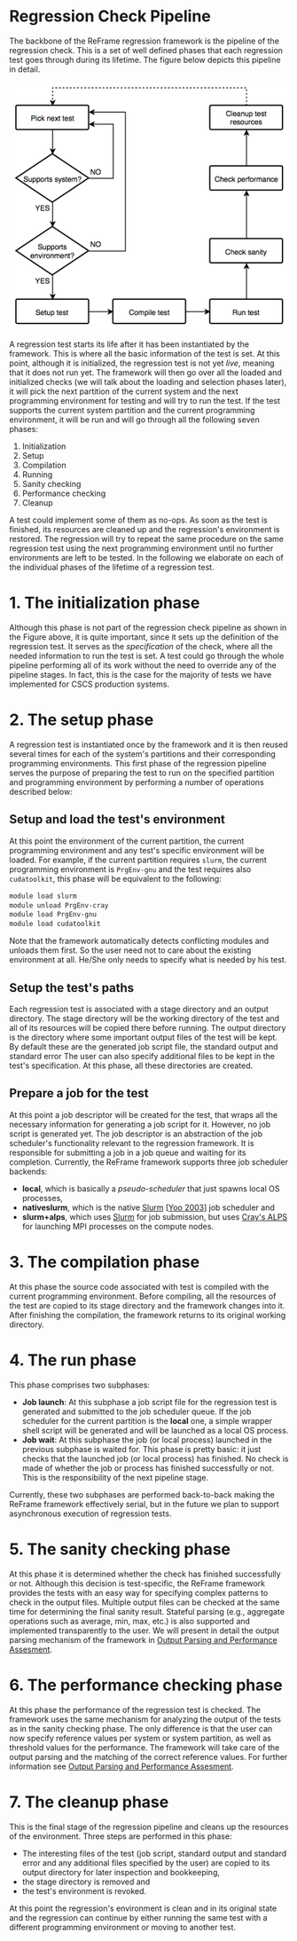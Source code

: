 # Regression Check Pipeline

The backbone of the ReFrame regression framework is the pipeline of the regression check.
This is a set of well defined phases that each regression test goes through during its lifetime.
The figure below depicts this pipeline in detail.

![pipeline.png](img/pipeline.png)

A regression test starts its life after it has been instantiated by the framework.
This is where all the basic information of the test is set.
At this point, although it is initialized, the regression test is not yet *live*, meaning that it does not run yet.
The framework will then go over all the loaded and initialized checks (we will talk about the loading and selection phases later), it will pick the next partition of the current system and the next programming environment for testing and will try to run the test.
If the test supports the current system partition and the current programming environment, it will be run and will go through all the following seven phases:
1. Initialization
2. Setup
3. Compilation
4. Running
5. Sanity checking
6. Performance checking
7. Cleanup


<!--1. *Setup*
   * During this phase the check is set up for the current partition and the current programming environment.
     The check's stage and output directories as well as its job descriptor are set up.
     The job descriptor contains all the necessary information needed to launch the regression check.
2. *Compilation*
   * Here the source code of the check, if any, is compiled. Some tests may not need to compile anything, in which case the status of this phase is always success.
3. *Job submission*
   * At this phase the regression check is launched.
     How the check will be launched depends on the job scheduler that serves the current system partition.
     A system partition (e.g., the login nodes of the system) may only accept local jobs (see [Site configuration](#site-configuration) for more information), in which case a local OS process will be launched for running the check.
     You can also force the regression to run all checks locally using the `--force-local` option.

4. *Job wait*
   * During this phase the previously launched job or process is waited for until it finishes and the job ID or the process ID are reported respectively.
     No check is performed whether the job or process finished gracefully.
     It is responsibility for the check to judge this.
     In practice, this means that this phase should always pass, unless something catastrophic has happened (bug in the framework or malfunctioning job scheduler).

5. *Sanity checking*
   * At this phase the regression check verifies whether it has finished successfully or not.

6. *Performance verification*
   * This phase is only relevant for performance regression checks, in which case the check verifies whether it has met its performance requirements.
     For simple regression checks, this phase is always a success.

7. *Clean up*
   * This phase is responsible for cleaning up the resources of the regression check.
     This includes copying some important files of the check to the output directory (e.g., generated job scripts, standard output/error etc.), removing its temporary stage directory and unloading its environment.-->


A test could implement some of them as no-ops.
As soon as the test is finished, its resources are cleaned up and the regression's environment is restored.
The regression will try to repeat the same procedure on the same regression test using the next programming environment until no further environments are left to be tested.
In the following we elaborate on each of the individual phases of the lifetime of a regression test.

# 1. The initialization phase

Although this phase is not part of the regression check pipeline as shown in the Figure above, it is quite important, since it sets up the definition of the regression test.
It serves as the *specification* of the check, where all the needed information to run the test is set.
A test could go through the whole pipeline performing all of its work without the need to override any of the pipeline stages.
In fact, this is the case for the majority of tests we have implemented for CSCS production systems.

# 2. The setup phase

A regression test is instantiated once by the framework and it is then reused several times for each of the system's partitions and their corresponding programming environments.
This first phase of the regression pipeline serves the purpose of preparing the test to run on the specified partition and programming environment by performing a number of operations described below:


## Setup and load the test's environment
At this point the environment of the current partition, the current programming environment and any test's specific environment will be loaded.
For example, if the current partition requires `slurm`, the current programming environment is `PrgEnv-gnu` and the test requires also `cudatoolkit`, this phase will be equivalent to the following:

```bash
module load slurm
module unload PrgEnv-cray
module load PrgEnv-gnu
module load cudatoolkit
```

Note that the framework automatically detects conflicting modules and unloads them first.
So the user need not to care about the existing environment at all.
He/She only needs to specify what is needed by his test.

## Setup the test's paths
Each regression test is associated with a stage directory and an output directory.
The stage directory will be the working directory of the test and all of its resources will be copied there before running.
The output directory is the directory where some important output files of the test will be kept.
By default these are the generated job script file, the standard output and standard error
The user can also specify additional files to be kept in the test's specification.
At this phase, all these directories are created.

## Prepare a job for the test
At this point a job descriptor will be created for the test, that wraps all the necessary information for generating a job script for it.
However, no job script is generated yet.
The job descriptor is an abstraction of the job scheduler's functionality relevant to the regression framework.
It is responsible for submitting a job in a job queue and waiting for its completion.
Currently, the ReFrame framework supports three job scheduler backends:
* __local__, which is basically a *pseudo-scheduler* that just spawns local OS processes,
* __nativeslurm__, which is the native [Slurm](https://slurm.schedmd.com) [[Yoo 2003](http://dx.doi.org/10.1007/10968987_3)] job scheduler and
* __slurm+alps__, which uses [Slurm](https://slurm.schedmd.com) for job submission, but uses [Cray's ALPS](http://docs.cray.com/books/S-2529-116//S-2529-116.pdf) for launching MPI processes on the compute nodes.

# 3. The compilation phase

At this phase the source code associated with test is compiled with the current programming environment.
Before compiling, all the resources of the test are copied to its stage directory and the framework changes into it.
After finishing the compilation, the framework returns to its original working directory.

# 4. The run phase

This phase comprises two subphases:
* __Job launch__: At this subphase a job script file for the regression test is generated and submitted to the job scheduler queue.
  If the job scheduler for the current partition is the __local__ one, a simple wrapper shell script will be generated and will be launched as a local OS process.
* __Job wait__: At this subphase the job (or local process) launched in the previous subphase is waited for.
  This phase is pretty basic: it just checks that the launched job (or local process) has finished.
  No check is made of whether the job or process has finished successfully or not.
  This is the responsibility of the next pipeline stage.

Currently, these two subphases are performed back-to-back making the ReFrame framework effectively serial, but in the future we plan to support asynchronous execution of regression tests.

# 5. The sanity checking phase

At this phase it is determined whether the check has finished successfully or not.
Although this decision is test-specific, the ReFrame framework provides the tests with an easy way for specifying complex patterns to check in the output files.
Multiple output files can be checked at the same time for determining the final sanity result.
Stateful parsing (e.g., aggregate operations such as average, min, max, etc.) is also supported and implemented transparently to the user.
We will present in detail the output parsing mechanism of the framework in [Output Parsing and Performance Assesment](/writing_checks/#output-parsing-and-performance-assessment).


# 6. The performance checking phase

At this phase the performance of the regression test is checked.
The framework uses the same mechanism for analyzing the output of the tests as in the sanity checking phase.
The only difference is that the user can now specify reference values per system or system partition, as well as threshold values for the performance.
The framework will take care of the output parsing and the matching of the correct reference values. For further information see [Output Parsing and Performance Assesment](/writing_checks/#output-parsing-and-performance-assessment).


# 7. The cleanup phase

This is the final stage of the regression pipeline and cleans up the resources of the environment.
Three steps are performed in this phase:
* The interesting files of the test (job script, standard output and standard error and any additional files specified by the user) are copied to its output directory for later inspection and bookkeeping,
* the stage directory is removed and
* the test's environment is revoked.

At this point the regression's environment is clean and in its original state and the regression can continue by either running the same test with a different programming environment or moving to another test.
